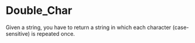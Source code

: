 # Double_Char
Given a string, you have to return a string in which each character (case-sensitive) is repeated once.
